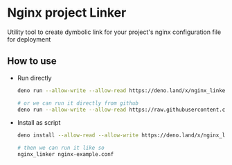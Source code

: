 # Nginx project Linker

Utility tool to create dymbolic link for your project's nginx configuration file
for deployment

## How to use

- Run directly

  ```bash
  deno run --allow-write --allow-read https://deno.land/x/nginx_linker/main.ts <nginx_conf_file>
  ```

  ```bash
  # or we can run it directly from github 
  deno run --allow-write --allow-read https://raw.githubusercontent.com/kivS/nginx-project-linker/main/main.ts <nginx_conf_file>
  ```

- Install as script

  ```bash
  deno install --allow-read --allow-write https://deno.land/x/nginx_linker/main.ts
  ```

  ```bash
  # then we can run it like so
  nginx_linker nginx-example.conf
  ```

